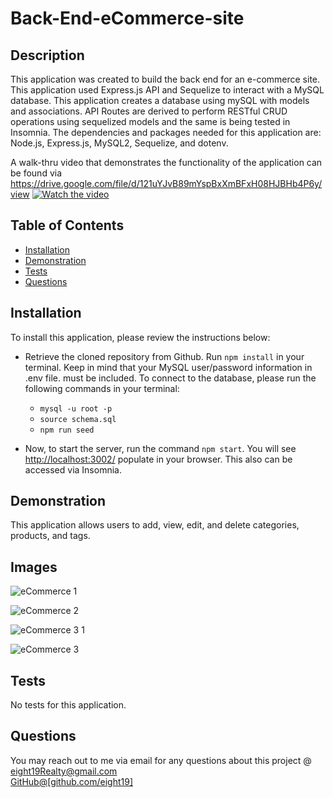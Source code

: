 # Back-End-eCommerce-site

## Description 
This application was created to build the back end for an e-commerce site. This application used Express.js API and Sequelize to interact with a MySQL database. This application creates a database using mySQL with models and associations. API Routes are derived to perform RESTful CRUD operations using sequelized models and the same is being tested in Insomnia. The dependencies and packages needed for this application are: Node.js, Express.js, MySQL2, Sequelize, and dotenv.

A walk-thru video that demonstrates the functionality of the application can be found via https://drive.google.com/file/d/121uYJvB89mYspBxXmBFxH08HJBHb4P6y/view
[![Watch the video](https://user-images.githubusercontent.com/110131964/220720338-e649250f-62e7-4734-a6c9-f7cccd0a1602.jpg)](https://drive.google.com/file/d/121uYJvB89mYspBxXmBFxH08HJBHb4P6y/view)

## Table of Contents
* [Installation](#installation)
* [Demonstration](#Demonstration)
* [Tests](#tests)
* [Questions](#questions)

## Installation
   To install this application, please review the instructions below:

* Retrieve the cloned repository from Github. Run `npm install` in your terminal. Keep in mind that your MySQL user/password information in .env file. must be           included. To connect to the database, please run the following commands in your terminal:

    - `mysql -u root -p`
    - `source schema.sql`
    - `npm run seed`

* Now, to start the server, run the command `npm start`. You will see <http://localhost:3002/> populate in your browser. This also can be accessed via Insomnia.

## Demonstration 
This application allows users to add, view, edit, and delete categories, products, and tags. 

## Images

![eCommerce 1](https://user-images.githubusercontent.com/110131964/220720338-e649250f-62e7-4734-a6c9-f7cccd0a1602.jpg)

![eCommerce 2](https://user-images.githubusercontent.com/110131964/220720372-245906ab-f088-4d3b-bccd-d86007196493.jpg)

![eCommerce 3 1](https://user-images.githubusercontent.com/110131964/220730820-00926a64-967e-46e9-9a73-4ada0df3e697.jpg)

![eCommerce 3](https://user-images.githubusercontent.com/110131964/220720410-e117fb4d-7b82-40cc-b34b-c85e32790a0e.jpg)

## Tests
No tests for this application. 

## Questions
You may reach out to me via email for any questions about this project @ [eight19Realty@gmail.com](mailto:eight19Realty@gmail.com) </br>
[GitHub@[github.com/eight19]](https://github.com/Eight19) 
